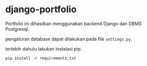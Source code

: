 # django-portfolio
Portfolio ini dihasilkan menggunakan backend Django dan DBMS Postgresql.

pengaturan database dapat dilakukan pada file `settings.py`.

terlebih dahulu lakukan instalasi pip.

```
pip install -r requirements.txt
```

